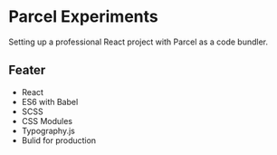# Parcel Experiments
Setting up a professional React project with Parcel as a code bundler.

## Feater
- React 
- ES6 with Babel
- SCSS
- CSS Modules
- Typography.js
- Bulid for production